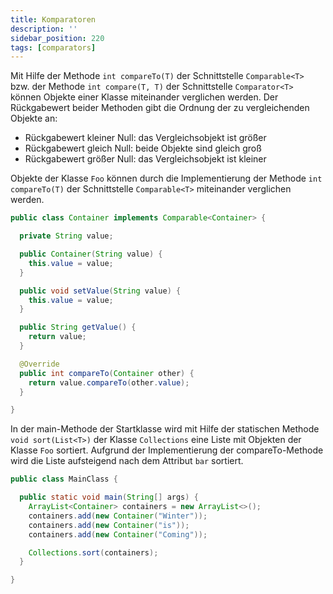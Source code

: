 ```yaml
---
title: Komparatoren
description: ''
sidebar_position: 220
tags: [comparators]
---
```


Mit Hilfe der Methode `int compareTo(T)` der Schnittstelle `Comparable<T>` bzw. der Methode `int compare(T, T)` der Schnittstelle `Comparator<T>` können Objekte einer Klasse miteinander verglichen werden. Der Rückgabewert beider Methoden gibt die Ordnung der zu 
vergleichenden Objekte an:
- Rückgabewert kleiner Null: das Vergleichsobjekt ist größer
- Rückgabewert gleich Null: beide Objekte sind gleich groß
- Rückgabewert größer Null: das Vergleichsobjekt ist kleiner

Objekte der Klasse `Foo` können durch die Implementierung der Methode `int compareTo(T)` der Schnittstelle `Comparable<T>` miteinander verglichen werden.

```java title="Container.java" showLineNumbers
public class Container implements Comparable<Container> {

  private String value;

  public Container(String value) {
    this.value = value;
  }

  public void setValue(String value) {
    this.value = value;
  }

  public String getValue() {
    return value;
  }

  @Override
  public int compareTo(Container other) {
    return value.compareTo(other.value);
  }

}
```

In der main-Methode der Startklasse wird mit Hilfe der statischen Methode `void sort(List<T>)` der Klasse `Collections` eine Liste mit Objekten der Klasse `Foo` sortiert. Aufgrund der Implementierung der compareTo-Methode wird die Liste aufsteigend nach dem 
Attribut `bar` sortiert.

```java title="MainClass.java" showLineNumbers
public class MainClass {

  public static void main(String[] args) {
    ArrayList<Container> containers = new ArrayList<>();
    containers.add(new Container("Winter"));
    containers.add(new Container("is"));
    containers.add(new Container("Coming"));

    Collections.sort(containers);
  }

}
```
